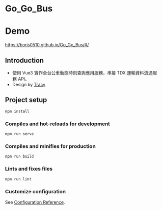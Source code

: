 # Go_Go_Bus

# Demo
https://boris0510.github.io/Go_Go_Bus/#/

## Introduction
* 使用 Vue3 實作全台公車動態時刻查詢應用服務，串接 TDX 運輸資料流通服務 API。
* Design by [Tracy](https://www.figma.com/file/xOMBI7dB1EEIyXfGdKuHqF/%E5%85%A8%E5%8F%B0%E5%85%AC%E8%BB%8A%E5%8B%95%E6%85%8B%E6%99%82%E5%88%BB%E6%9F%A5%E8%A9%A2%E6%87%89%E7%94%A8%E6%9C%8D%E5%8B%99?node-id=0%3A1)

## Project setup
```
npm install
```

### Compiles and hot-reloads for development
```
npm run serve
```

### Compiles and minifies for production
```
npm run build
```

### Lints and fixes files
```
npm run lint
```

### Customize configuration
See [Configuration Reference](https://cli.vuejs.org/config/).
